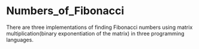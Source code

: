 # Numbers_of_Fibonacci
There are three implementations of finding Fibonacci numbers using matrix multiplication(binary exponentiation of the matrix) in three programming languages.
